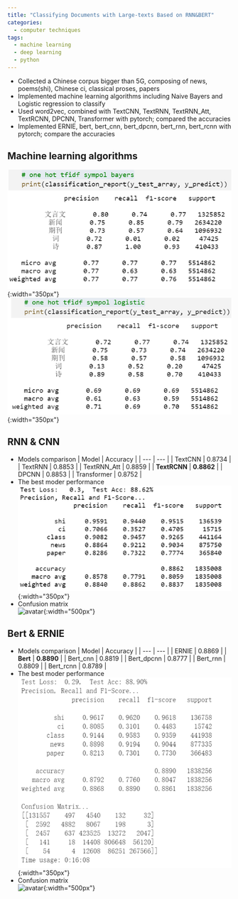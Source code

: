 ```yaml
---
title: "Classifying Documents with Large-texts Based on RNN&BERT"
categories:
  - computer techniques
tags:
  - machine learning 
  - deep learning
  - python
---
```

+ Collected a Chinese corpus bigger than 5G, composing of news, poems(shi), Chinese ci, classical proses, papers  
+ Implemented machine learning algorithms including Naive Bayers and Logistic regression to classify
+ Used word2vec, combined with TextCNN, TextRNN, TextRNN_Att, TextRCNN, DPCNN, Transformer with pytorch; compared the accuracies
+ Implemented ERNIE, bert, bert_cnn, bert_dpcnn, bert_rnn, bert_rcnn with pytorch; compare the accuracies

## Machine learning algorithms
![avatar](/assets/images/texts_classification/1.png){:width="350px"}![avatar](/assets/images/texts_classification/2.png){:width="350px"}  

## RNN & CNN
+ Models comparison
  | Model | Accuracy |
  | --- | --- |
  | TextCNN | 0.8734 |
  | TextRNN | 0.8853 |
  | TextRNN_Att | 0.8859 |
  | **TextRCNN** | **0.8862** |
  | DPCNN | 0.8853 |
  | Transformer | 0.8752 |
+ The best moder performance
![avatar](/assets/images/texts_classification/3.png){:width="350px"}    
+ Confusion matrix  
![avatar](/assets/images/texts_classification/4.png){:width="500px"}  
  
## Bert & ERNIE
+ Models comparison
  | Model | Accuracy |
  | --- | --- |
  | ERNIE | 0.8869 |
  | **Bert** | **0.8890** |
  | Bert_cnn | 0.8819 |
  | Bert_dpcnn | 0.8777 |
  | Bert_rnn | 0.8809 |
  | Bert_rcnn | 0.8789 |
+ The best moder performance
![avatar](/assets/images/texts_classification/5.png){:width="350px"}    
+ Confusion matrix  
![avatar](/assets/images/texts_classification/6.png){:width="500px"}  